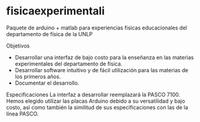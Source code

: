 fisicaexperimentali
===================

Paquete de arduino + matlab para experiencias fisicas educacionales del departamento de física de la UNLP


Objetivos
+ Desarrollar una interfaz de bajo costo para la enseñanza en las materias experimentales del departamento de física.
+ Desarrollar software intuitivo y de fácil utilización para las materias de los primeros años.
+ Documentar el desarrollo.

Especificaciones
 La interfaz a desarrollar reemplazará la PASCO 7100. Hemos elegido utilizar las placas Arduino debido a su versatilidad y bajo costo, así como también la similitud de sus especificaciones con las de la línea PASCO.
 


 
